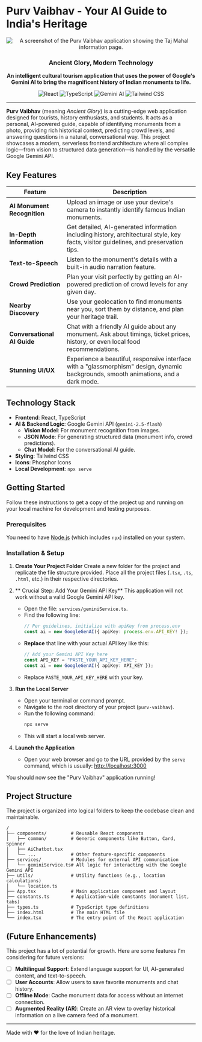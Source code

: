 

# Purv Vaibhav - Your AI Guide to India's Heritage

<p align="center">
  <img src="https://storage.googleapis.com/aistudio-project-marketplace-public-assets/purv-vaibhav-banner.png" alt="A screenshot of the Purv Vaibhav application showing the Taj Mahal information page."/>
</p>

<h3 align="center"> Ancient Glory, Modern Technology </h3>

<p align="center">
  <strong>An intelligent cultural tourism application that uses the power of Google's Gemini AI to bring the magnificent history of Indian monuments to life.</strong>
</p>

<p align="center">
  <img alt="React" src="https://img.shields.io/badge/React-18.x-blue?style=for-the-badge&logo=react">
  <img alt="TypeScript" src="https://img.shields.io/badge/TypeScript-5.x-blue?style=for-the-badge&logo=typescript">
  <img alt="Gemini AI" src="https://img.shields.io/badge/Google%20Gemini-AI%20Powered-purple?style=for-the-badge&logo=google-gemini">
  <img alt="Tailwind CSS" src="https://img.shields.io/badge/Tailwind%20CSS-3.x-blue?style=for-the-badge&logo=tailwind-css&color=38BDF8">
</p>

---

**Purv Vaibhav** (meaning *Ancient Glory*) is a cutting-edge web application designed for tourists, history enthusiasts, and students. It acts as a personal, AI-powered guide, capable of identifying monuments from a photo, providing rich historical context, predicting crowd levels, and answering questions in a natural, conversational way. This project showcases a modern, serverless frontend architecture where all complex logic—from vision to structured data generation—is handled by the versatile Google Gemini API.

##  Key Features

| Feature                  | Description                                                                                                                              |
| ------------------------ | ---------------------------------------------------------------------------------------------------------------------------------------- |
|  **AI Monument Recognition** | Upload an image or use your device's camera to instantly identify famous Indian monuments.                                               |
|  **In-Depth Information**  | Get detailed, AI-generated information including history, architectural style, key facts, visitor guidelines, and preservation tips.     |
|  **Text-to-Speech**        | Listen to the monument's details with a built-in audio narration feature.                                                                |
|  **Crowd Prediction**      | Plan your visit perfectly by getting an AI-powered prediction of crowd levels for any given day.                                         |
|  **Nearby Discovery**       | Use your geolocation to find monuments near you, sort them by distance, and plan your heritage trail.                                  |
| **Conversational AI Guide**| Chat with a friendly AI guide about any monument. Ask about timings, ticket prices, history, or even local food recommendations.        |
|  **Stunning UI/UX**        | Experience a beautiful, responsive interface with a "glassmorphism" design, dynamic backgrounds, smooth animations, and a dark mode. |

##  Technology Stack

-   **Frontend**: React, TypeScript
-   **AI & Backend Logic**: Google Gemini API (`gemini-2.5-flash`)
    -   **Vision Model**: For monument recognition from images.
    -   **JSON Mode**: For generating structured data (monument info, crowd predictions).
    -   **Chat Model**: For the conversational AI guide.
-   **Styling**: Tailwind CSS
-   **Icons**: Phosphor Icons
-   **Local Development**: `npx serve`

## Getting Started

Follow these instructions to get a copy of the project up and running on your local machine for development and testing purposes.

### Prerequisites

You need to have [Node.js](https://nodejs.org/) (which includes `npx`) installed on your system.

### Installation & Setup

1.  **Create Your Project Folder**
    Create a new folder for the project and replicate the file structure provided. Place all the project files (`.tsx`, `.ts`, `.html`, etc.) in their respective directories.

2.  ** Crucial Step: Add Your Gemini API Key**
    This application will not work without a valid Google Gemini API key.

    -   Open the file: `services/geminiService.ts`.
    -   Find the following line:
        ```typescript
        // Per guidelines, initialize with apiKey from process.env
        const ai = new GoogleGenAI({ apiKey: process.env.API_KEY! });
        ```
    -   **Replace** that line with your actual API key like this:
        ```typescript
        // Add your Gemini API Key here
        const API_KEY = "PASTE_YOUR_API_KEY_HERE";
        const ai = new GoogleGenAI({ apiKey: API_KEY });
        ```
    -   Replace `PASTE_YOUR_API_KEY_HERE` with your key.

3.  **Run the Local Server**
    -   Open your terminal or command prompt.
    -   Navigate to the root directory of your project (`purv-vaibhav`).
    -   Run the following command:
        ```bash
        npx serve
        ```
    -   This will start a local web server.

4.  **Launch the Application**
    -   Open your web browser and go to the URL provided by the `serve` command, which is usually:
        [http://localhost:3000](http://localhost:3000)

You should now see the "Purv Vaibhav" application running!

##  Project Structure

The project is organized into logical folders to keep the codebase clean and maintainable.

```
/
├── components/         # Reusable React components
│   ├── common/         # Generic components like Button, Card, Spinner
│   ├── AiChatbot.tsx
│   └── ...             # Other feature-specific components
├── services/           # Modules for external API communication
│   └── geminiService.ts# All logic for interacting with the Google Gemini API
├── utils/              # Utility functions (e.g., location calculations)
│   └── location.ts
├── App.tsx             # Main application component and layout
├── constants.ts        # Application-wide constants (monument list, tabs)
├── types.ts            # TypeScript type definitions
├── index.html          # The main HTML file
└── index.tsx           # The entry point of the React application
```

##  (Future Enhancements)

This project has a lot of potential for growth. Here are some features I'm considering for future versions:

-   [ ] **Multilingual Support**: Extend language support for UI, AI-generated content, and text-to-speech.
-   [ ] **User Accounts**: Allow users to save favorite monuments and chat history.
-   [ ] **Offline Mode**: Cache monument data for access without an internet connection.
-   [ ] **Augmented Reality (AR)**: Create an AR view to overlay historical information on a live camera feed of a monument.

---

Made with ❤️ for the love of Indian heritage.

